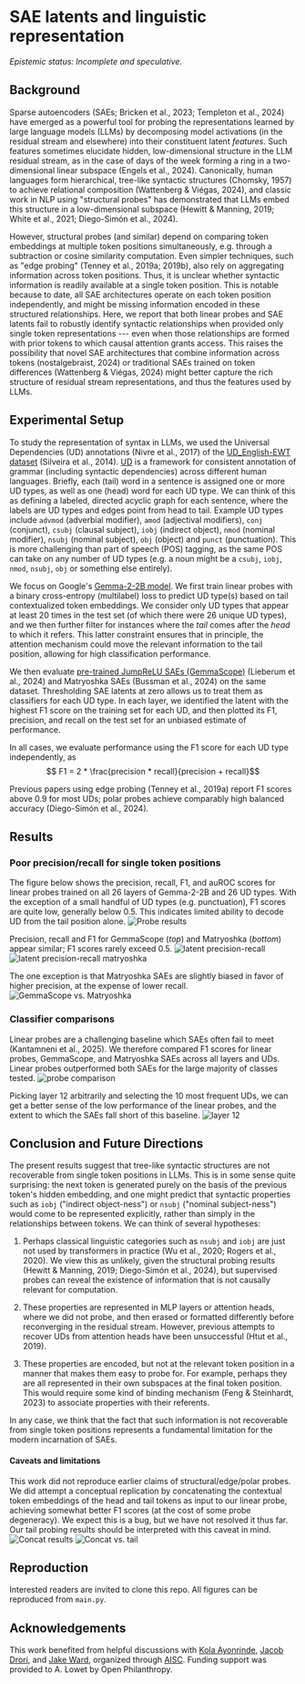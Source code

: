 # SAE latents and linguistic representation

*Epistemic status: Incomplete and speculative.*

## Background

Sparse autoencoders (SAEs; Bricken et al., 2023; Templeton et al., 2024) have emerged as a powerful tool for probing the representations learned by large language models (LLMs) by decomposing model activations (in the residual stream and elsewhere) into their constituent latent *features*. Such features sometimes elucidate hidden, low-dimensional structure in the LLM residual stream, as in the case of days of the week forming a ring in a two-dimensional linear subspace (Engels et al., 2024). Canonically, human languages form hierarchical, tree-like syntactic structures (Chomsky, 1957) to achieve relational composition (Wattenberg & Viégas, 2024), and classic work in NLP using "structural probes" has demonstrated that LLMs embed this structure in a low-dimensional subspace (Hewitt & Manning, 2019; White et al., 2021; Diego-Simón et al., 2024).

However, structural probes (and similar) depend on comparing token embeddings at multiple token positions simultaneously, e.g. through a subtraction or cosine similarity computation. Even simpler techniques, such as "edge probing" (Tenney et al., 2019a; 2019b), also rely on aggregating information across token positions. Thus, it is unclear whether syntactic information is readily available at a single token position. This is notable because to date, all SAE architectures operate on each token position independently, and might be missing information encoded in these structured relationships. Here, we report that both linear probes and SAE latents fail to robustly identify syntactic relationships when provided only single token representations --- even when those relationships are formed with prior tokens to which causal attention grants access. This raises the possibility that novel SAE architectures that combine information across tokens (nostalgebraist, 2024) or traditional SAEs trained on token differences (Wattenberg & Viégas, 2024) might better capture the rich structure of residual stream representations, and thus the features used by LLMs.

## Experimental Setup

To study the representation of syntax in LLMs, we used the Universal Dependencies (UD) annotations (Nivre et al., 2017) of the [UD_English-EWT dataset](https://github.com/UniversalDependencies/UD_English-EWT) (Silveira et al., 2014). [UD](https://universaldependencies.org/) is a framework for consistent annotation of grammar (including syntactic dependencies) across different human languages. Briefly, each (tail) word in a sentence is assigned one or more UD types, as well as one (head) word for each UD type. We can think of this as defining a labeled, directed acyclic graph for each sentence, where the labels are UD types and edges point from head to tail. Example UD types include `advmod` (adverbial modifier), `amod` (adjectival modifiers), `conj` (conjunct), `csubj` (clausal subject), `iobj` (indirect object), `nmod` (nominal modifier), `nsubj` (nominal subject), `obj` (object) and `punct` (punctuation). This is more challenging than part of speech (POS) tagging, as the same POS can take on any number of UD types (e.g. a noun might be a `csubj`, `iobj`, `nmod`, `nsubj`, `obj` or something else entirely).

We focus on Google's [Gemma-2-2B model](https://huggingface.co/google/gemma-2-2b).
We first train linear probes with a binary cross-entropy (multilabel) loss to predict UD type(s) based on tail contextualized token embeddings. We consider only UD types that appear at least 20 times in the test set (of which there were 26 unique UD types), and we then further filter for instances where the *tail* comes after the *head* to which it refers. This latter constraint ensures that in principle, the attention mechanism could move the relevant information to the tail position, allowing for high classification performance.

We then evaluate [pre-trained JumpReLU SAEs (GemmaScope)](https://www.neuronpedia.org/gemma-scope#main) (Lieberum et al., 2024) and Matryoshka SAEs (Bussman et al., 2024) on the same dataset. Thresholding SAE latents at zero allows us to treat them as classifiers for each UD type. In each layer, we identified the latent with the highest F1 score on the training set for each UD, and then plotted its F1, precision, and recall on the test set for an unbiased estimate of performance.

In all cases, we evaluate performance using the F1 score for each UD type independently, as
$$ F1 = 2 * \frac{precision * recall}{precision + recall}$$

Previous papers using edge probing (Tenney et al., 2019a) report F1 scores above 0.9 for most UDs; polar probes achieve comparably high balanced accuracy (Diego-Simón et al., 2024).

## Results

### Poor precision/recall for single token positions

The figure below shows the precision, recall, F1, and auROC scores for linear probes trained on all 26 layers of Gemma-2-2B and 26 UD types. With the exception of a small handful of UD types (e.g. punctuation), F1 scores are quite low, generally below 0.5. This indicates limited ability to decode UD from the tail position alone.
![Probe results](figures/evals/multiclass_eval_tail_results_layers_0-25_ndeps_26.png)

Precision, recall and F1 for GemmaScope (*top*) and Matryoshka (*bottom*) appear similar; F1 scores rarely exceed 0.5.
![latent precision-recall](figures/sae/gemma_scope/top_1000_acts_evaluation_multiclass_tail_trail_min_20.png)
![latent precision-recall matryoshka](figures/sae/matryoshka/top_1000_acts_evaluation_multiclass_tail_trail_min_20.png)

The one exception is that Matryoshka SAEs are slightly biased in favor of higher precision, at the expense of lower recall.
![GemmaScope vs. Matryoshka](figures/sae/f1_diff_matryoshka_gemma_scope_multiclass_tail_min_20.png)

### Classifier comparisons

Linear probes are a challenging baseline which SAEs often fail to meet (Kantamneni et al., 2025). We therefore compared F1 scores for linear probes, GemmaScope, and Matryoshka SAEs across all layers and UDs. Linear probes outperformed both SAEs for the large majority of classes tested.
![probe comparison](figures/sae/f1_diff_probe_sae_acts.png)

Picking layer 12 arbitrarily and selecting the 10 most frequent UDs, we can get a better sense of the low performance of the linear probes, and the extent to which the SAEs fall short of this baseline.
![layer 12](figures/sae/f1_bar_chart_layer_12_multiclass_tail_min_20.png)

## Conclusion and Future Directions

The present results suggest that tree-like syntactic structures are not recoverable from single token positions in LLMs. This is in some sense quite surprising: the next token is generated purely on the basis of the previous token's hidden embedding, and one might predict that syntactic properties such as `iobj` ("indirect object-ness") or `nsubj` ("nominal subject-ness") would come to be represented explicitly, rather than simply in the relationships between tokens. We can think of several hypotheses:

1. Perhaps classical linguistic categories such as `nsubj` and `iobj` are just not used by transformers in practice (Wu et al., 2020; Rogers et al., 2020). We view this as unlikely, given the structural probing results (Hewitt & Manning, 2019; Diego-Simón et al., 2024), but supervised probes can reveal the existence of information that is not causally relevant for computation.

2. These properties are represented in MLP layers or attention heads, where we did not probe, and then erased or formatted differently before reconverging in the residual stream. However, previous attempts to recover UDs from attention heads have been unsuccessful (Htut et al., 2019).

3. These properties are encoded, but not at the relevant token position in a manner that makes them easy to probe for. For example, perhaps they are all represented in their own subspaces at the final token position. This would require some kind of binding mechanism (Feng & Steinhardt, 2023) to associate properties with their referents.

In any case, we think that the fact that such information is not recoverable from single token positions represents a fundamental limitation for the modern incarnation of SAEs.

#### Caveats and limitations

This work did not reproduce earlier claims of structural/edge/polar probes. We did attempt a conceptual replication by concatenating the contextual token embeddings of the head and tail tokens as input to our linear probe, achieving somewhat better F1 scores (at the cost of some probe degeneracy). We expect this is a bug, but we have not resolved it thus far. Our tail probing results should be interpreted with this caveat in mind.
![Concat results](figures/evals/multiclass_eval_concat_results_layers_0-25_ndeps_26.png)
![Concat vs. tail](figures/sae/f1_diff_concat_probe.png)

## Reproduction

Interested readers are invited to clone this repo. All figures can be reproduced from `main.py`.

## Acknowledgements

This work benefited from helpful discussions with [Kola Ayonrinde](https://github.com/koayon), [Jacob Drori](https://github.com/jacobcd52), and [Jake Ward](https://github.com/jnward), organized through [AISC](https://www.aisafety.camp/). Funding support was provided to A. Lowet by Open Philanthropy.

